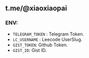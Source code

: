 ## t.me/@xiaoxiaopai

### ENV:
- `TELEGRAM_TOKEN` : Telegram Token.
- `LC_USERNAME` : Leecode UserSlug.
- `GIST_TOKEN`: Github Token.
- `GIST_ID`: Gist ID.
